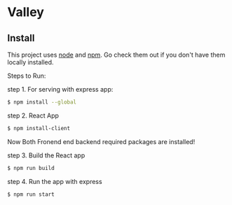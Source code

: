 # Valley

## Install

This project uses [node](http://nodejs.org) and [npm](https://npmjs.com). Go check them out if you don't have them locally installed.

Steps to Run:

step 1. For serving with express app:
```sh
$ npm install --global 
```

step 2. React App
```sh
$ npm install-client
```

Now Both Fronend end backend required packages are installed!

step 3. Build the React app
```sh
$ npm run build
```

step 4. Run the app with express
```sh
$ npm run start
```

